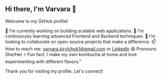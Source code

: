 ## Hi there, I'm Varvara 👋

Welcome to my GitHub profile!

🔭 I’m currently working on building scalable web applications.
🌱 I’m continuously learning advanced Frontend and Backend techniques.
👯 I’m looking to collaborate on open-source projects that make a difference.
📫 How to reach me: varvara.kirylchyk1@gmail.com or [LinkedIn](https://linkedin.com/in/varvara-kirylchyk)
😄 Pronouns: She/Her
⚡ Fun fact: I make my own kombucha at home and love experimenting with different flavors."

Thank you for visiting my profile. Let's connect!

